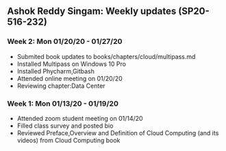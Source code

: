 ## Ashok Reddy Singam: Weekly updates (SP20-516-232)

### Week 2: Mon 01/20/20 - 01/27/20
* Submited book updates to books/chapters/cloud/multipass.md
* Installed Multipass on Windows 10 Pro
* Installed Phycharm,Gitbash
* Attended online meeting on 01/20/20
* Reviewing chapter:Data Center

### Week 1: Mon 01/13/20 - 01/19/20
* Attended zoom student meeting on 01/14/20
* Filled class survey and posted bio
* Reviewed Preface,Overview and Definition of Cloud Computing (and its videos) from Cloud Computing book




